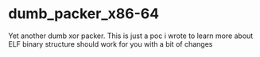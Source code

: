 # dumb_packer_x86-64

Yet another dumb xor packer.
This is just a poc i wrote to learn more about ELF binary structure should work for you with a bit of changes
